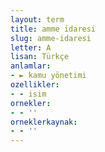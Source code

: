 ```yaml
---
layout: term
title: amme idaresi
slug: amme-idaresi
letter: A
lisan: Türkçe
anlamlar:
- ► kamu yönetimi
ozellikler:
- - isim
ornekler:
- - ''
orneklerkaynak:
- - ''
---
```

